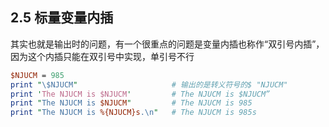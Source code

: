 ## 2.5 标量变量内插
其实也就是输出时的问题，有一个很重点的问题是变量内插也称作“双引号内插”，因为这个内插只能在双引号中实现，单引号不行
```perl
$NJUCM = 985
print "\$NJUCM"                     # 输出的是转义符号的$ "NJUCM"
print 'The NJUCM is $NJUCM'         # The NJUCM is $NJUCM”
print "The NJUCM is $NJUCM"         # The NJUCM is 985
print "The NJUCM is %{NJUCM}s.\n"   # The NJUCM is 985s
```